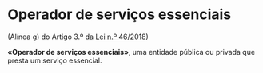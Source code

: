 # Operador de serviços essenciais
(Alínea g) do Artigo 3.º da [Lei n.º 46/2018](https://data.dre.pt/eli/lei/46/2018/08/13/p/dre/pt/html))

**«Operador de serviços essenciais»**, uma entidade pública ou privada que presta um serviço essencial.